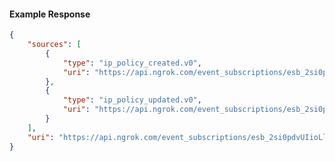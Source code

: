 <!-- Code generated for API Clients. DO NOT EDIT. -->

#### Example Response

```json
{
	"sources": [
		{
			"type": "ip_policy_created.v0",
			"uri": "https://api.ngrok.com/event_subscriptions/esb_2si0pdvUIioLloHQovy0g7esNTp/sources/ip_policy_created.v0"
		},
		{
			"type": "ip_policy_updated.v0",
			"uri": "https://api.ngrok.com/event_subscriptions/esb_2si0pdvUIioLloHQovy0g7esNTp/sources/ip_policy_updated.v0"
		}
	],
	"uri": "https://api.ngrok.com/event_subscriptions/esb_2si0pdvUIioLloHQovy0g7esNTp/sources"
}
```
